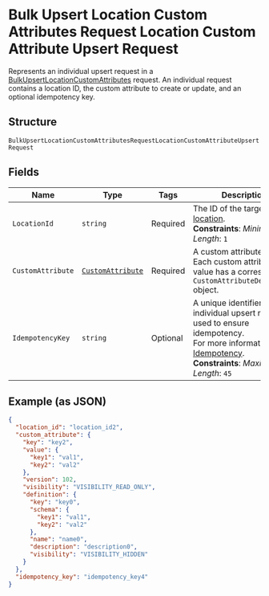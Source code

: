 
# Bulk Upsert Location Custom Attributes Request Location Custom Attribute Upsert Request

Represents an individual upsert request in a [BulkUpsertLocationCustomAttributes](../../doc/api/location-custom-attributes.md#bulk-upsert-location-custom-attributes)
request. An individual request contains a location ID, the custom attribute to create or update,
and an optional idempotency key.

## Structure

`BulkUpsertLocationCustomAttributesRequestLocationCustomAttributeUpsertRequest`

## Fields

| Name | Type | Tags | Description |
|  --- | --- | --- | --- |
| `LocationId` | `string` | Required | The ID of the target [location](entity:Location).<br>**Constraints**: *Minimum Length*: `1` |
| `CustomAttribute` | [`CustomAttribute`](../../doc/models/custom-attribute.md) | Required | A custom attribute value. Each custom attribute value has a corresponding<br>`CustomAttributeDefinition` object. |
| `IdempotencyKey` | `string` | Optional | A unique identifier for this individual upsert request, used to ensure idempotency.<br>For more information, see [Idempotency](https://developer.squareup.com/docs/build-basics/common-api-patterns/idempotency).<br>**Constraints**: *Maximum Length*: `45` |

## Example (as JSON)

```json
{
  "location_id": "location_id2",
  "custom_attribute": {
    "key": "key2",
    "value": {
      "key1": "val1",
      "key2": "val2"
    },
    "version": 102,
    "visibility": "VISIBILITY_READ_ONLY",
    "definition": {
      "key": "key0",
      "schema": {
        "key1": "val1",
        "key2": "val2"
      },
      "name": "name0",
      "description": "description0",
      "visibility": "VISIBILITY_HIDDEN"
    }
  },
  "idempotency_key": "idempotency_key4"
}
```

